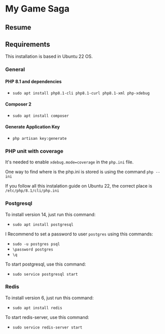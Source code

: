 # My Game Saga

## Resume

## Requirements

This installation is based in Ubuntu 22 OS.

### General

#### PHP 8.1 and dependencies

- `sudo apt install php8.1-cli php8.1-curl php8.1-xml php-xdebug`

#### Composer 2

- `sudo apt install composer`

#### Generate Application Key

- `php artisan key:generate`

### PHP unit with coverage

It's needed to enable `xdebug.mode=coverage` in the `php.ini` file.

One way to find where is the php.ini is stored is using the command `php --ini`

If you follow all this instalation guide on Ubuntu 22, the correct place is `/etc/php/8.1/cli/php.ini`

### Postgresql 

To install version 14, just run this command: 

- `sudo apt install postgresql`

I Recommend to set a password to user `postgres` using this commands:

- `sudo -u postgres psql`
- `\password postgres`
- `\q`

To start postgresql, use this command:

- `sudo service postgresql start`

### Redis

To install version 6, just run this command: 

- `sudo apt install redis`

To start redis-server, use this command:

- `sudo service redis-server start`